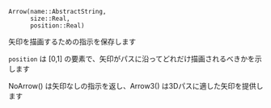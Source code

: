 ```
Arrow(name::AbstractString,
      size::Real,
      position::Real)
```

矢印を描画するための指示を保存します

`position` は [0,1] の要素で、矢印がパスに沿ってどれだけ描画されるべきかを示します

NoArrow() は矢印なしの指示を返し、Arrow3() は3Dパスに適した矢印を提供します
